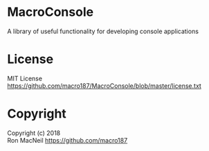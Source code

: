 MacroConsole
============

A library of useful functionality for developing console applications


License
=======

MIT License <https://github.com/macro187/MacroConsole/blob/master/license.txt>


Copyright
=========

Copyright (c) 2018  
Ron MacNeil <https://github.com/macro187>
